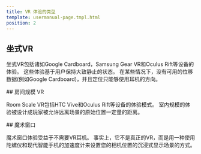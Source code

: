 ```yaml
---
title: VR 体验的类型
template: usermanual-page.tmpl.html
position: 2
---
```


## 坐式VR

坐式VR包括诸如Google Cardboard，Samsung Gear VR和Oculus Rift等设备的体验。 这些体验基于用户保持大致静止的状态。 在某些情况下，没有可用的位移数据(例如Google Cardboard)，并且定位只能够使用耳机的方向。

## 房间规模 VR

Room Scale VR包括HTC Vive和Oculus Rift等设备的体验模式。 室内规模的体验被设计成玩家被允许远离场景的原始位置一定量的距离。

## 魔术窗口

魔术窗口体验受益于不需要VR耳机。 事实上，它不是真正的VR，而是用一种使用陀螺仪和现代智能手机的加速度计来设置您的相机位置的沉浸式显示场景的方式。

